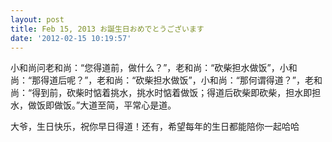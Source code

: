 ```yaml
---
layout: post
title: Feb 15, 2013 お誕生日おめでとうございます
date: '2012-02-15 10:19:57'
---
```



 小和尚问老和尚：“您得道前，做什么？”，老和尚：“砍柴担水做饭”，小和尚：“那得道后呢？”，老和尚：“砍柴担水做饭”，小和尚：“那何谓得道？”，老和尚：“得到前，砍柴时惦着挑水，挑水时惦着做饭；得道后砍柴即砍柴，担水即担水，做饭即做饭。”大道至简，平常心是道。

 大爷，生日快乐，祝你早日得道！还有，希望每年的生日都能陪你一起哈哈


